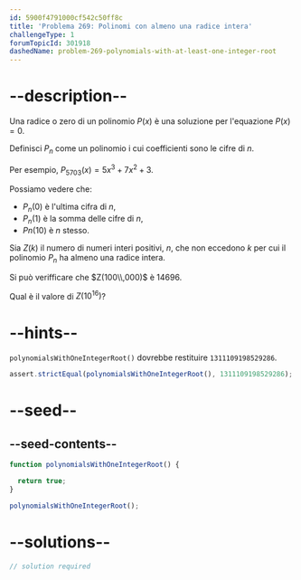 ```yaml
---
id: 5900f4791000cf542c50ff8c
title: 'Problema 269: Polinomi con almeno una radice intera'
challengeType: 1
forumTopicId: 301918
dashedName: problem-269-polynomials-with-at-least-one-integer-root
---
```


# --description--

Una radice o zero di un polinomio $P(x)$ è una soluzione per l'equazione $P(x) = 0$.

Definisci $P_n$ come un polinomio i cui coefficienti sono le cifre di $n$.

Per esempio, $P_{5703}(x) = 5x^3 + 7x^2 + 3$.

Possiamo vedere che:

- $P_n(0)$ è l'ultima cifra di $n$,
- $P_n(1)$ è la somma delle cifre di $n$,
- $Pn(10)$ è $n$ stesso.

Sia $Z(k)$ il numero di numeri interi positivi, $n$, che non eccedono $k$ per cui il polinomio $P_n$ ha almeno una radice intera.

Si può verifficare che $Z(100\\,000)$ è 14696.

Qual è il valore di $Z({10}^{16})$?

# --hints--

`polynomialsWithOneIntegerRoot()` dovrebbe restituire `1311109198529286`.

```js
assert.strictEqual(polynomialsWithOneIntegerRoot(), 1311109198529286);
```

# --seed--

## --seed-contents--

```js
function polynomialsWithOneIntegerRoot() {

  return true;
}

polynomialsWithOneIntegerRoot();
```

# --solutions--

```js
// solution required
```

